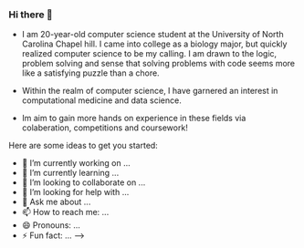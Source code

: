 ### Hi there 👋

- I am 20-year-old computer science student at the University of North Carolina Chapel hill. I came into college as a biology major, but quickly realized computer science to be my calling.  I am drawn to the logic, problem solving and sense that solving problems with code seems more like a satisfying puzzle than a chore. 

- Within the realm of computer science, I have garnered an interest in computational medicine and data science. 

- Im aim to gain more hands on experience in these fields via colaberation, competitions and coursework!


Here are some ideas to get you started:

- 🔭 I’m currently working on ...
- 🌱 I’m currently learning ...
- 👯 I’m looking to collaborate on ...
- 🤔 I’m looking for help with ...
- 💬 Ask me about ...
- 📫 How to reach me: ...
- 😄 Pronouns: ...
- ⚡ Fun fact: ...
-->
